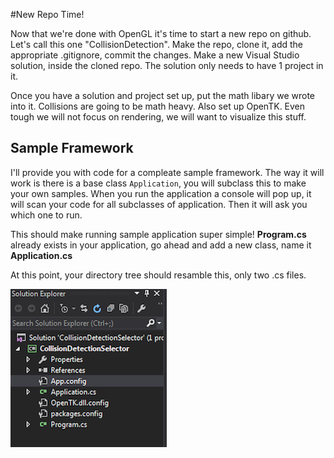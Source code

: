 #New Repo Time!

Now that we're done with OpenGL it's time to start a new repo on github. Let's call this one "CollisionDetection". Make the repo, clone it, add the appropriate .gitignore, commit the changes. Make a new Visual Studio solution, inside the cloned repo. The solution only needs to have 1 project in it.

Once you have a solution and project set up, put the math libary we wrote into it. Collisions are going to be math heavy. Also set up OpenTK. Even tough we will not focus on rendering, we will want to visualize this stuff.

## Sample Framework

I'll provide you with code for a compleate sample framework. The way it will work is there is a base class ```Application```, you will subclass this to make your own samples. When you run the application a console will pop up, it will scan your code for all subclasses of application. Then it will ask you which one to run.

This should make running sample application super simple! __Program.cs__ already exists in your application, go ahead and add a new class, name it __Application.cs__

At this point, your directory tree should resamble this, only two .cs files.

![S0](solution_0.png)